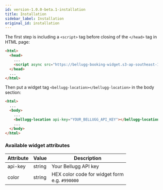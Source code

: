 ```yaml
---
id: version-1.0.0-beta.1-installation
title: Installation
sidebar_label: Installation
original_id: installation
---
```


The first step is including a `<script>` tag before closing of the `</head>` tag in HTML page:

```html
<html>
  <head>
    ...
    <script async src="https://bellugg-booking-widget.s3-ap-southeast-1.amazonaws.com/dist/bellugg-widget.js"></script>
  </head>
  ...
</html>
```

Then put a widget tag `<bellugg-location></bellugg-location>` in the body section:

```html
<html>
  ...
  <body>
    ...
    <bellugg-location api-key="YOUR_BELLUGG_API_KEY"></bellugg-location>
    ...
  </body>
</html>
```

### Available widget attributes
| Attribute | Value  | Description                                      |
| --------- | ------ | ------------------------------------------------ |
| api-key   | string | Your Bellugg API key                             |
| color     | string | HEX color code for widget form<br>e.g. `#990000` |